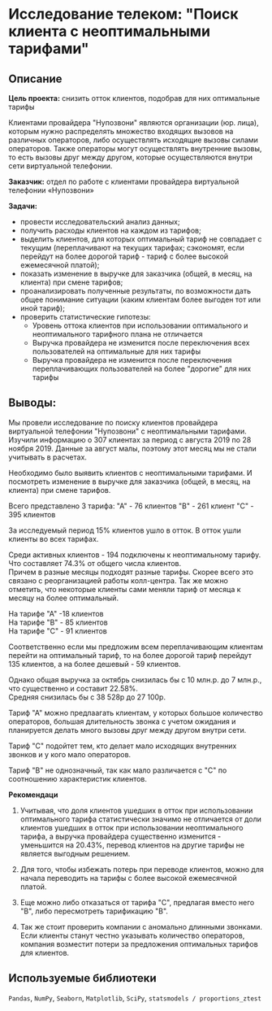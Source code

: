 # Исследование телеком: "Поиск клиента с неоптимальными тарифами"  
## Описание  
**Цель проекта:** снизить отток клиентов, подобрав для них оптимальные тарифы  

Клиентами провайдера "Нупозвони" являются организации (юр. лица), которым нужно распределять множество входящих вызовов на различных операторов, либо осуществлять исходящие вызовы силами операторов. Также операторы могут осуществлять внутренние вызовы, то есть вызовы друг между другом, которые осуществляются внутри сети виртуальной телефонии.  

**Заказчик:**  отдел по работе с клиентами провайдера виртуальной телефонии «Нупозвони»  

**Задачи:** 
 - провести исследовательский анализ данных;
 - получить расходы клиентов на каждом из тарифов;
 - выделить клиентов, для которых оптимальный тариф не совпадает с текущим (переплачивают на текущих тарифах; сэкономят, если перейдут на более дорогой тариф - тариф с более высокой ежемесячной платой);
 - показать изменение в выручке для заказчика (общей, в месяц, на клиента) при смене тарифов;
 - проанализировать полученные результаты, по возможности дать общее понимание ситуации (каким клиентам более выгоден тот или иной тариф);
 - проверить статистические гипотезы:
      * Уровень оттока клиентов при использовании оптимального и неоптимального тарифного плана не отличается
      * Выручка провайдера не изменится после переключения всех пользователей на оптимальные для них тарифы
      * Выручка провайдера не изменится после переключения переплачивающих пользователей на более "дорогие" для них тарифы
## Выводы:
Мы провели исследование по поиску клиентов провайдера виртуальной телефонии "Нупозвони" с неоптимальными тарифами. Изучили информацию о 307 клиентах  за период с августа 2019 по 28 ноября 2019. Данные за август малы, поэтому этот месяц мы не стали учитывать в расчетах.  

Необходимо было выявить клиентов с неоптимальными тарифами. И посмотреть изменение в выручке для заказчика (общей, в месяц, на клиента) при смене тарифов.  

Всего представлено 3 тарифа:
"А" - 76 клиентов
"В" - 261 клиент
"С" - 395 клиентов

За исследуемый период 15% клиентов ушло в отток.
В отток ушли клиенты во всех тарифах.  

Среди активных клиентов - 194 подключены к неоптимальному тарифу.  Что составляет 74.3% от общего числа клиентов.  
Причем в разные месяцы подходят разные тарифы. Скорее всего это связано с реорганизацией работы колл-центра. 
Так же можно отметить, что некоторые клиенты сами меняли тариф от месяца к месяцу на более оптимальный.  

На тарифе "А" -18 клиентов  
На тарифе "В" - 85 клиентов  
На тарифе "С" - 91 клиентов  

Соответственно если мы предложим всем переплачивающим клиентам перейти на оптимальный тариф, то на более дорогой тариф перейдут 135 клиентов, а на более дешевый - 59 клиентов.    

Однако общая выручка за октябрь снизилась бы с 10 млн.р. до 7 млн.р., что существенно и составит 22.58%.   
Средняя снизилась бы с 38 528р до 27 100р.    

Тариф "А" можно предлаагать клиентам, у которых большое количество операторов, большая длительность звонка с учетом ожидания и планируется делать много вызовы друг между другом внутри сети.

Тариф "С" подойтет тем, кто делает мало исходящих внутренних звонков и у кого мало операторов.

Тариф "В" не однозначный, так как мало различается с "С" по соотношению характеристик клиентов.  

**Рекомендаци**  

1. Учитывая, что доля клиентов ушедших в отток при использовании оптимального тарифа статистически значимо не отличается от доли  клиентов ушедших в отток при использовании неоптимального тарифа, а выручка провайдера существенно изменится - уменьшится на 20.43%, перевод клиентов на другие тарифы не является выгодным решением.  


2. Для того, чтобы избежать потерь при переводе клиентов, можно для начала переводить на тарифы с более высокой ежемесячной платой.


3. Еще можно либо отказаться от тарифа "С", предлагая вместо него "В", либо пересмотреть тарификацию "В".  


4. Так же стоит проверить компании с аномально длинными звонками.
Если клиенты станут честно указывать количество операторов, компания возместит потери за предложения оптимальных тарифов для клиентов.

## Используемые библиотеки  
`Pandas`, `NumPy`, `Seaborn`, `Matplotlib`, `SciPy`, `statsmodels / proportions_ztest` 

